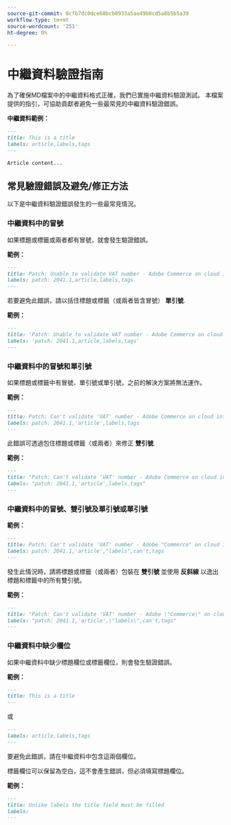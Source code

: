 ```yaml
---
source-git-commit: 0cfb7dc0dce68bcb0933a5ae49b0cd5a8b5b5a39
workflow-type: tm+mt
source-wordcount: '251'
ht-degree: 0%

---
```

# 中繼資料驗證指南

為了確保MD檔案中的中繼資料格式正確，我們已實施中繼資料驗證測試。 本檔案提供的指引，可協助貢獻者避免一些最常見的中繼資料驗證錯誤。

**中繼資料範例：**

```markdown
---
title: This is a title
labels: article,labels,tags
---

Article content...
```

## 常見驗證錯誤及避免/修正方法

以下是中繼資料驗證錯誤發生的一些最常見情況。

### 中繼資料中的冒號

如果標題或標籤或兩者都有冒號，就會發生驗證錯誤。

**範例：**

```markdown
---
title: Patch: Unable to validate VAT number - Adobe Commerce on cloud infrastructure
labels: patch: 2041.1,article,labels,tags
---
```

若要避免此錯誤，請以括住標題或標籤（或兩者皆含冒號） **單引號**.

**範例：**

```markdown
---
title: 'Patch: Unable to validate VAT number - Adobe Commerce on cloud infrastructure'
labels: 'patch: 2041.1,article,labels,tags'
---
```

### 中繼資料中的冒號和單引號

如果標題或標籤中有冒號、單引號或單引號，之前的解決方案將無法運作。

**範例：**

```markdown
---
title: Patch: Can't validate 'VAT' number - Adobe Commerce on cloud infrastructure
labels: patch: 2041.1,'article',labels,tags
---
```

此錯誤可透過包住標題或標籤（或兩者）來修正 **雙引號**.

**範例：**

```markdown
---
title: "Patch: Can't validate 'VAT' number - Adobe Commerce on cloud infrastructure"
labels: "patch: 2041.1,'article',labels,tags"
---
```

### 中繼資料中的冒號、雙引號及單引號或單引號

**範例：**

```markdown
---
title: Patch: Can't validate 'VAT' number - Adobe "Commerce" on cloud infrastructure
labels: patch: 2041.1,'article',"labels",can't,tags
---
```

發生此情況時，請將標題或標籤（或兩者）包裝在 **雙引號** 並使用 **反斜線** 以逸出標題和標籤中的所有雙引號。

**範例：**

```markdown
---
title: "Patch: Can't validate 'VAT' number - Adobe \"Commerce\" on cloud infrastructure"
labels: "patch: 2041.1,'article',\"labels\",can't,tags"
---
```

### 中繼資料中缺少欄位

如果中繼資料中缺少標題欄位或標籤欄位，則會發生驗證錯誤。

**範例：**

```markdown
---
title: This is a title
---
```

或

```markdown
---
labels: article,labels,tags
---
```

要避免此錯誤，請在中繼資料中包含這兩個欄位。

標籤欄位可以保留為空白，這不會產生錯誤，但必須填寫標題欄位。

**範例：**

```markdown
---
title: Unlike labels the title field must be filled
labels:
---
```
